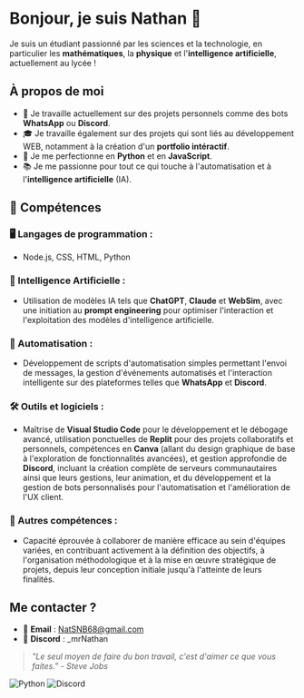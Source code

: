 # Bonjour, je suis Nathan 👋
Je suis un étudiant passionné par les sciences et la technologie, en particulier les **mathématiques**, la **physique** et l'**intelligence artificielle**, actuellement au lycée !

## À propos de moi
- 🔭 Je travaille actuellement sur des projets personnels comme des bots **WhatsApp** ou **Discord**.
- 🎓 Je travaille également sur des projets qui sont liés au développement WEB, notamment à la création d'un **portfolio intéractif**.
- 🌱 Je me perfectionne en **Python** et en **JavaScript**.
- 📚 Je me passionne pour tout ce qui touche à l'automatisation et à l'**intelligence artificielle** (IA).

## 🚀 Compétences

### 🖥️ Langages de programmation :
- Node.js, CSS, HTML, Python

### 🤖 Intelligence Artificielle :
- Utilisation de modèles IA tels que **ChatGPT**, **Claude** et **WebSim**, avec une initiation au **prompt engineering** pour optimiser l'interaction et l'exploitation des modèles d'intelligence artificielle.

### 🔧 Automatisation :
- Développement de scripts d'automatisation simples permettant l'envoi de messages, la gestion d'événements automatisés et l'interaction intelligente sur des plateformes telles que **WhatsApp** et **Discord**.

### 🛠️ Outils et logiciels :
- Maîtrise de **Visual Studio Code** pour le développement et le débogage avancé, utilisation ponctuelles de **Replit** pour des projets collaboratifs et personnels, compétences en **Canva** (allant du design graphique de base à l'exploration de fonctionnalités avancées), et gestion approfondie de **Discord**, incluant la création complète de serveurs communautaires ainsi que leurs gestions, leur animation, et du développement et la gestion de bots personnalisés pour l'automatisation et l'amélioration de l'UX client.

### 🤝 Autres compétences :
- Capacité éprouvée à collaborer de manière efficace au sein d'équipes variées, en contribuant activement à la définition des objectifs, à l'organisation méthodologique et à la mise en œuvre stratégique de projets, depuis leur conception initiale jusqu'à l'atteinte de leurs finalités.

## Me contacter ?

- 📧 **Email** : NatSNB68@gmail.com
- 💬 **Discord** : _mrNathan

> *"Le seul moyen de faire du bon travail, c'est d'aimer ce que vous faites." - Steve Jobs*

![Python](https://img.shields.io/badge/Python-3670A0?style=for-the-badge&logo=python&logoColor=white) ![Discord](https://img.shields.io/badge/Discord-7289DA?style=for-the-badge&logo=discord&logoColor=white)
